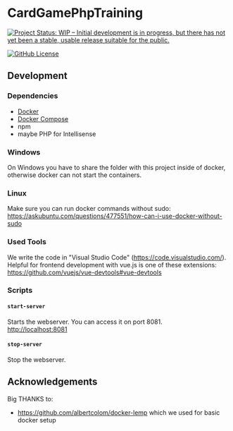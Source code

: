 # CardGamePhpTraining

[![Project Status: WIP – Initial development is in progress, but there has not yet been a stable, usable release suitable for the public.](https://www.repostatus.org/badges/latest/wip.svg)](https://www.repostatus.org/#wip)

<!--[![GitHub Release](https://img.shields.io/github/release/Speedelfe/CardGamePhpTraining.svg)](https://github.com/Speedelfe/CardGamePhpTraining/releases/latest)
[![Github Pre-Release](https://img.shields.io/github/release/Speedelfe/CardGamePhpTraining/all.svg?label=prerelease)](https://github.com/Speedelfe/CardGamePhpTraining/releases)
[![Codacy Badge](https://api.codacy.com/project/badge/Grade/01010101010101010101010?branch=production)](https://app.codacy.com/manual/Speedelfe/CardGamePhpTraining/dashboard?bid=01010101)-->

[![GitHub License](https://img.shields.io/badge/license-MIT-blue.svg)](https://raw.githubusercontent.com/Speedelfe/CardGamePhpTraining/master/LICENSE.txt)

## Development

<!--[![Build Status](https://github.com/Speedelfe/CardGamePhpTraining/workflows/Continuous%20Integration/badge.svg)](https://github.com/Speedelfe/CardGamePhpTraining/actions)
[![Codacy Badge](https://api.codacy.com/project/badge/Grade/01010101010101010101010?branch=master)](https://app.codacy.com/manual/Speedelfe/CardGamePhpTraining/dashboard?bid=01010101)-->

### Dependencies

-   [Docker](https://www.docker.com/)
-   [Docker Compose](https://docs.docker.com/compose/install/)
-   npm
-   maybe PHP for Intellisense

### Windows

On Windows you have to share the folder with this project inside of docker, otherwise docker can not start the containers.

### Linux

Make sure you can run docker commands without sudo:  
<https://askubuntu.com/questions/477551/how-can-i-use-docker-without-sudo>

### Used Tools

We write the code in "Visual Studio Code" (<https://code.visualstudio.com/>).  
Helpful for frontend development with vue.js is one of these extensions: <https://github.com/vuejs/vue-devtools#vue-devtools>

### Scripts

#### `start-server`

Starts the webserver. You can access it on port 8081.  
<http://localhost:8081>

#### `stop-server`

Stop the webserver.

## Acknowledgements

Big THANKS to:

-   <https://github.com/albertcolom/docker-lemp> which we used for basic docker setup
